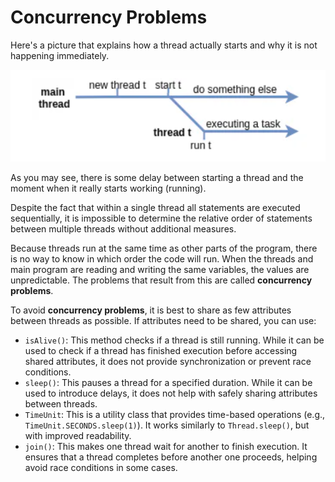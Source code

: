# Concurrency Problems

Here's a picture that explains how a thread actually starts and why it is not happening immediately.

![ConcurrencyProblem.png](images/ConcurrencyProblem.png)

As you may see, there is some delay between starting a thread and the moment when it really starts working (running).

Despite the fact that within a single thread all statements are executed sequentially, it is impossible to determine the
relative order of statements between multiple threads without additional measures.

Because threads run at the same time as other parts of the program, there is no way to know in which order the code will
run. When the threads and main program are reading and writing the same variables, the values are unpredictable. The
problems that result from this are called **concurrency problems**.

To avoid **concurrency problems**, it is best to share as few attributes between threads as possible. If attributes need
to be shared, you can use:

- `isAlive()`: This method checks if a thread is still running. While it can be used to check if a thread has finished
  execution before accessing shared attributes, it does not provide synchronization or prevent race conditions.
- `sleep()`: This pauses a thread for a specified duration. While it can be used to introduce delays, it does not help
  with safely sharing attributes between threads.
- `TimeUnit`: This is a utility class that provides time-based operations (e.g., `TimeUnit.SECONDS.sleep(1)`). It works
  similarly to `Thread.sleep()`, but with improved readability.
- `join()`: This makes one thread wait for another to finish execution. It ensures that a thread completes before
  another one proceeds, helping avoid race conditions in some cases.